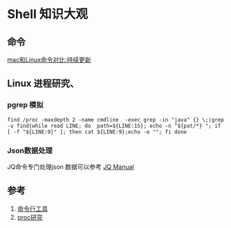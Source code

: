 # Shell 知识大观

## 命令

[mac和Linux命令对比:持续更新](posix_commond.md)

## Linux 进程研究、

### pgrep 模拟

```shell
find /proc -maxdepth 2 -name cmdline  -exec grep -in "java" {} \;|grep -v find|while read LINE; do  path=${LINE:15}; echo -n "${pat/*} "; if [ -f "${LINE:9}" ]; then cat ${LINE:9};echo -e ""; fi done
```
### Json数据处理

JQ命令专门处理json 数据可以参考 [JQ Manual](https://stedolan.github.io/jq/manual/)



##  参考

1. [命令行工具](https://juejin.im/post/5d89899ef265da03a95076fb?utm_source=gold_browser_extension)
1. [proc研究](../../os/linux/file/proc.md)
